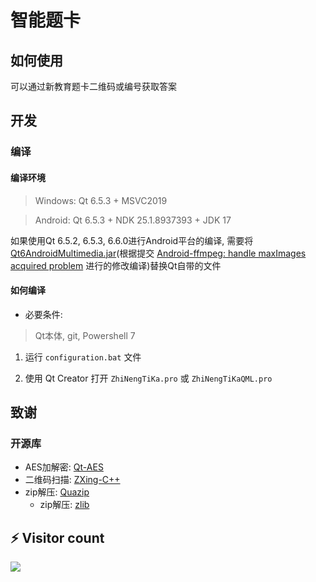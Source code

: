 # 智能题卡

## 如何使用
可以通过新教育题卡二维码或编号获取答案

## 开发

### 编译

#### 编译环境
>Windows: Qt 6.5.3 + MSVC2019

>Android: Qt 6.5.3 + NDK 25.1.8937393 + JDK 17

如果使用Qt 6.5.2, 6.5.3, 6.6.0进行Android平台的编译, 需要将[Qt6AndroidMultimedia.jar](./Qt6AndroidMultimedia.jar)(根据提交 [Android-ffmpeg: handle maxImages acquired problem](https://codereview.qt-project.org/gitweb?p=qt/qtmultimedia.git;a=commit;h=c5e5d619107568050d9857d5149bd1b7558b904b) 进行的修改编译)替换Qt自带的文件


#### 如何编译

- 必要条件:

> Qt本体, git, Powershell 7

1. 运行 `configuration.bat` 文件

2. 使用 Qt Creator 打开 `ZhiNengTiKa.pro` 或 `ZhiNengTiKaQML.pro`

## 致谢

### 开源库

- AES加解密: [Qt-AES](https://github.com/bricke/Qt-AES)
- 二维码扫描: [ZXing-C++](https://github.com/zxing-cpp/zxing-cpp)
- zip解压: [Quazip](https://github.com/stachenov/quazip)
    - zip解压: [zlib](https://github.com/madler/zlib)

## ⚡ Visitor count

![](https://profile-counter.glitch.me/LFWQSP2641-ZhiNengTiKa/count.svg)